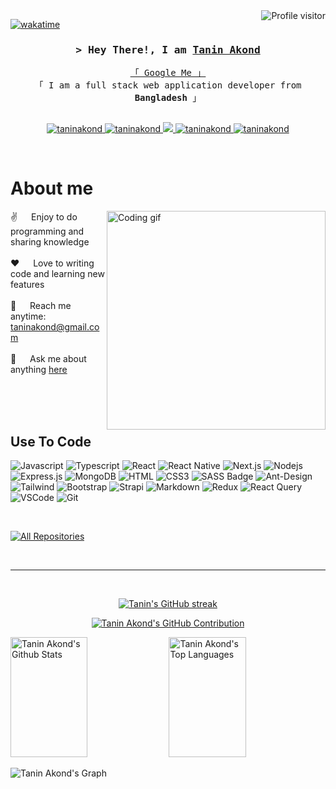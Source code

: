 <!--
<h2 align="center">
  Welcome to Tanin Akond World!
  <img src="https://media.giphy.com/media/hvRJCLFzcasrR4ia7z/giphy.gif" width="28">
</h2>
-->

<!--
<p align="center">
  <a href="https://github.com/taninakond"><img src="https://readme-typing-svg.herokuapp.com/?lines=Self%20Taught%20Programmer;Front%20End%20Developer;1.5%2B%20years%20of%20coding%20experience;Always%20learning%20new%20things&center=true&width=380&height=45"></a>
</p>

 -->

<a target="_blank" href="https://komarev.com/ghpvc/?username=taninakond">
  <img align="right" src="https://komarev.com/ghpvc/?username=taninakond&label=Visitors&color=0e75b6&style=flat" alt="Profile visitor" />
</a>


[![wakatime](https://wakatime.com/badge/user/eebb3dd8-d9b2-40de-9b88-6fd6cac99dbc.svg)](https://wakatime.com/)

<!-- Intro  -->
<h3 align="center">
        <samp>&gt; Hey There!, I am
                <b><a target="_blank" href="https://taninakond.com">Tanin Akond</a></b>
        </samp>
</h3>


<p align="center"> 
  <samp>
    <a href="https://www.google.com/search?q=Tanin+Akond">「 Google Me 」</a>
    <br>
    「 I am a full stack web application developer from <b>Bangladesh</b> 」
    <br>
    <br>
  </samp>
</p>

<p align="center">
 <a href="https://github.com/taninakond" target="_blank">
  <img src="https://img.shields.io/badge/Website-DC143C?style=for-the-badge&logo=medium&logoColor=white" alt="taninakond" />
 </a>
 <a href="https://www.linkedin.com/in/ahmed-tanin/" target="_blank">
  <img src="https://img.shields.io/badge/LinkedIn-0077B5?style=for-the-badge&logo=linkedin&logoColor=white" alt="taninakond"/>
 </a>
 <a href="https://twitter.com/taninakond" target="_blank">
  <img src="https://img.shields.io/badge/Twitter-1DA1F2?style=for-the-badge&logo=twitter&logoColor=white" />
 </a>
 <a href="https://www.instagram.com/taninakond/" target="_blank">
  <img src="https://img.shields.io/badge/Instagram-fe4164?style=for-the-badge&logo=instagram&logoColor=white" alt="taninakond" />
 </a> 
 <a href="https://www.facebook.com/taninakond" target="_blank">
  <img src="https://img.shields.io/badge/Facebook-20BEFF?&style=for-the-badge&logo=facebook&logoColor=white" alt="taninakond"  />
  </a> 
</p>
<br />

<!-- About Section -->
 # About me
 
<p>
 <img align="right" width="350" src="/assets/programmer.gif" alt="Coding gif" />
  
 ✌️ &emsp; Enjoy to do programming and sharing knowledge <br/><br/>
 ❤️ &emsp; Love to writing code and learning new features<br/><br/>
 📧 &emsp; Reach me anytime: <a target="_blank" href="mailto:taninakond@gmail.com">taninakond@gmail.com</a><br/><br/>
 💬 &emsp; Ask me about anything [here](https://github.com/taninakond/taninakond/issues)

</p>

<br/>
<br/>
<br/>

## Use To Code

![Javascript](https://img.shields.io/badge/Javascript-F0DB4F?style=for-the-badge&labelColor=black&logo=javascript&logoColor=F0DB4F)
![Typescript](https://img.shields.io/badge/Typescript-007acc?style=for-the-badge&labelColor=black&logo=typescript&logoColor=007acc)
![React](https://img.shields.io/badge/-React-61DBFB?style=for-the-badge&labelColor=black&logo=react&logoColor=61DBFB)
![React Native](https://img.shields.io/badge/React_Native-20232A?style=for-the-badge&logo=react&logoColor=61DAFB)
![Next.js](https://img.shields.io/badge/next.js-000000?style=for-the-badge&logo=nextdotjs&logoColor=white)
![Nodejs](https://img.shields.io/badge/Nodejs-3C873A?style=for-the-badge&labelColor=black&logo=node.js&logoColor=3C873A)
![Express.js](https://img.shields.io/badge/Express.js-000000?style=for-the-badge&logo=express&logoColor=white)
![MongoDB](https://img.shields.io/badge/MongoDB-4EA94B?style=for-the-badge&logo=mongodb&logoColor=white)
![HTML](https://img.shields.io/badge/HTML5-E34F26?style=for-the-badge&logo=html5&logoColor=white)
![CSS3](https://img.shields.io/badge/CSS3-1572B6?style=for-the-badge&logo=css3&logoColor=white)
![SASS Badge](https://img.shields.io/badge/Sass-CC6699?style=for-the-badge&logo=sass&logoColor=white)
![Ant-Design](https://img.shields.io/badge/AntDesign-0170FE?style=for-the-badge&logo=antdesign&logoColor=white)
![Tailwind](https://img.shields.io/badge/Tailwind_CSS-092749?style=for-the-badge&logo=tailwindcss&logoColor=06B6D4&labelColor=000000)
![Bootstrap](https://img.shields.io/badge/Bootstrap-563D7C?style=for-the-badge&logo=bootstrap&logoColor=white)
![Strapi](https://img.shields.io/badge/strapi-2E7EEA?style=for-the-badge&logo=strapi&logoColor=white)
![Markdown](https://img.shields.io/badge/Markdown-000000?style=for-the-badge&logo=markdown&logoColor=white)
![Redux](https://img.shields.io/badge/Redux-593D88?style=for-the-badge&logo=redux&logoColor=white)
![React Query](https://img.shields.io/badge/-React_Query-FF4154?style=for-the-badge&logo=react%20query&logoColor=white)
![VSCode](https://img.shields.io/badge/Visual_Studio-0078d7?style=for-the-badge&logo=visual%20studio&logoColor=white)
![Git](https://img.shields.io/badge/Git-F05032?style=for-the-badge&logo=git&logoColor=white)

<br/>


<p align="left">
  <a href="https://github.com/taninakond?tab=repositories" target="_blank"><img alt="All Repositories" title="All Repositories" src="https://img.shields.io/badge/-All%20Repos-2962FF?style=for-the-badge&logo=koding&logoColor=white"/></a>
</p>

<br/>
<hr/>
<br/>

<p align="center">
  <a href="https://github.com/taninakond">
    <img src="https://github-readme-streak-stats.herokuapp.com/?user=taninakond&theme=radical&border=7F3FBF&background=0D1117" alt="Tanin's GitHub streak"/>
  </a>
</p>

<p align="center">
  <a href="https://github.com/taninakond">
    <img src="https://github-profile-summary-cards.vercel.app/api/cards/profile-details?username=taninakond&theme=radical" alt="Tanin Akond's GitHub Contribution"/>
  </a>
</p>

<a> 
    <a href="https://github.com/taninakond"><img alt="Tanin Akond's Github Stats" src="https://denvercoder1-github-readme-stats.vercel.app/api?username=taninakond&show_icons=true&count_private=true&theme=react&border_color=7F3FBF&bg_color=0D1117&title_color=F85D7F&icon_color=F8D866" height="192px" width="49.5%"/></a>
  <a href="https://github.com/taninakond"><img alt="Tanin Akond's Top Languages" src="https://denvercoder1-github-readme-stats.vercel.app/api/top-langs/?username=taninakond&langs_count=8&layout=compact&theme=react&border_color=7F3FBF&bg_color=0D1117&title_color=F85D7F&icon_color=F8D866" height="192px" width="49.5%"/></a>
  <br/>
</a>


![Tanin Akond's Graph](https://github-readme-activity-graph.vercel.app/graph?username=taninakond&custom_title=Tanin%20Akond's%20GitHub%20Activity%20Graph&bg_color=0D1117&color=7F3FBF&line=7F3FBF&point=7F3FBF&area_color=FFFFFF&title_color=FFFFFF&area=true)
